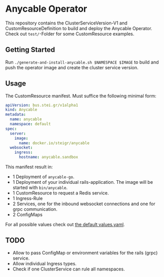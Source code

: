 # Anycable Operator

This repository contains the ClusterServiceVersion-V1 and CustomResourceDefinition to build and deploy the Anycable Operator. Check out `test/`-Folder for some CustomResource examples.

## Getting Started

Run `./generate-and-install-anycable.sh $NAMESPACE $IMAGE` to build and push the operator image and create the cluster service version.

## Usage

The CustomResource manifest. Must suffice the following minimal form:

```yaml
apiVersion: bus.stei.gr/v1alpha1
kind: Anycable
metadata:
  name: anycable
  namespace: default
spec:
  server:
    image:
      name: docker.io/steigr/anycable
  websocket:
    ingress:
      hostname: anycable.sandbox
```

This manifest result in:
* 1 Deployment of `anycable-go`.
* 1 Deployment of your individual rails-application. The image will be started with `bin/anycable`.
* 1 CustomResource to request a Redis service.
* 1 Ingress-Rule
* 2 Services, one for the inbound websocket connections and one for grpc communication.
* 2 ConfigMaps

For all possible values check out [the default values.yaml](/chart/values.yaml). 

## TODO

* Allow to pass ConfigMap or environment variables for the rails (grpc) service.
* Allow individual Ingress types.
* Check if one ClusterService can rule all namespaces.